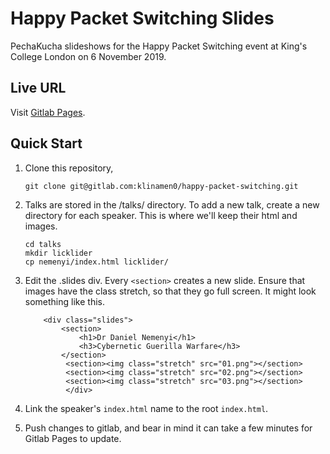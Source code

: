 # Happy Packet Switching Slides

PechaKucha slideshows for the Happy Packet Switching event at King's
College London on 6 November 2019.

## Live URL

Visit [Gitlab Pages](https://klinamen0.gitlab.io/happy-packet-switching/).

## Quick Start

1. Clone this repository, 
   ```
   git clone git@gitlab.com:klinamen0/happy-packet-switching.git
   ```
2. Talks are stored in the /talks/ directory. To add a new talk,
   create a new directory for each speaker. This is where we'll keep
   their html and images.
   ```
   cd talks
   mkdir licklider
   cp nemenyi/index.html licklider/
   ```
3. Edit the .slides div. Every `<section>` creates a new slide. Ensure
   that images have the class stretch, so that they go full screen. It
   might look something like this.
   
   ```
	   <div class="slides">
		   <section>
			   <h1>Dr Daniel Nemenyi</h1>
			   <h3>Cybernetic Guerilla Warfare</h3>
		   </section>
			<section><img class="stretch" src="01.png"></section>
			<section><img class="stretch" src="02.png"></section>
			<section><img class="stretch" src="03.png"></section>
			</div>
   ```
   
4. Link the speaker's `index.html` name to the root `index.html`.

5. Push changes to gitlab, and bear in mind it can take a few minutes
   for Gitlab Pages to update.
